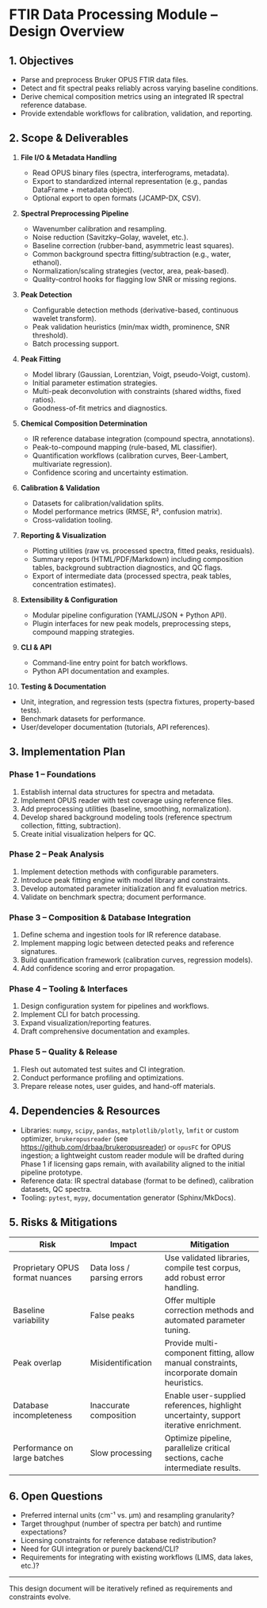 # FTIR Data Processing Module – Design Overview

## 1. Objectives

- Parse and preprocess Bruker OPUS FTIR data files.
- Detect and fit spectral peaks reliably across varying baseline conditions.
- Derive chemical composition metrics using an integrated IR spectral reference database.
- Provide extendable workflows for calibration, validation, and reporting.

## 2. Scope & Deliverables

1. **File I/O & Metadata Handling**
   - Read OPUS binary files (spectra, interferograms, metadata).
   - Export to standardized internal representation (e.g., pandas DataFrame + metadata object).
   - Optional export to open formats (JCAMP-DX, CSV).

2. **Spectral Preprocessing Pipeline**
   - Wavenumber calibration and resampling.
   - Noise reduction (Savitzky–Golay, wavelet, etc.).
   - Baseline correction (rubber-band, asymmetric least squares).
   - Common background spectra fitting/subtraction (e.g., water, ethanol).
   - Normalization/scaling strategies (vector, area, peak-based).
   - Quality-control hooks for flagging low SNR or missing regions.

3. **Peak Detection**
   - Configurable detection methods (derivative-based, continuous wavelet transform).
   - Peak validation heuristics (min/max width, prominence, SNR threshold).
   - Batch processing support.

4. **Peak Fitting**
   - Model library (Gaussian, Lorentzian, Voigt, pseudo-Voigt, custom).
   - Initial parameter estimation strategies.
   - Multi-peak deconvolution with constraints (shared widths, fixed ratios).
   - Goodness-of-fit metrics and diagnostics.

5. **Chemical Composition Determination**
   - IR reference database integration (compound spectra, annotations).
   - Peak-to-compound mapping (rule-based, ML classifier).
   - Quantification workflows (calibration curves, Beer-Lambert, multivariate regression).
   - Confidence scoring and uncertainty estimation.

6. **Calibration & Validation**
   - Datasets for calibration/validation splits.
   - Model performance metrics (RMSE, R², confusion matrix).
   - Cross-validation tooling.

7. **Reporting & Visualization**
   - Plotting utilities (raw vs. processed spectra, fitted peaks, residuals).
   - Summary reports (HTML/PDF/Markdown) including composition tables, background subtraction diagnostics, and QC flags.
   - Export of intermediate data (processed spectra, peak tables, concentration estimates).

8. **Extensibility & Configuration**
   - Modular pipeline configuration (YAML/JSON + Python API).
   - Plugin interfaces for new peak models, preprocessing steps, compound mapping strategies.

9. **CLI & API**
   - Command-line entry point for batch workflows.
   - Python API documentation and examples.

10. **Testing & Documentation**
   - Unit, integration, and regression tests (spectra fixtures, property-based tests).
   - Benchmark datasets for performance.
   - User/developer documentation (tutorials, API references).

## 3. Implementation Plan

### Phase 1 – Foundations
1. Establish internal data structures for spectra and metadata.
2. Implement OPUS reader with test coverage using reference files.
3. Add preprocessing utilities (baseline, smoothing, normalization).
4. Develop shared background modeling tools (reference spectrum collection, fitting, subtraction).
5. Create initial visualization helpers for QC.

### Phase 2 – Peak Analysis
1. Implement detection methods with configurable parameters.
2. Introduce peak fitting engine with model library and constraints.
3. Develop automated parameter initialization and fit evaluation metrics.
4. Validate on benchmark spectra; document performance.

### Phase 3 – Composition & Database Integration
1. Define schema and ingestion tools for IR reference database.
2. Implement mapping logic between detected peaks and reference signatures.
3. Build quantification framework (calibration curves, regression models).
4. Add confidence scoring and error propagation.

### Phase 4 – Tooling & Interfaces
1. Design configuration system for pipelines and workflows.
2. Implement CLI for batch processing.
3. Expand visualization/reporting features.
4. Draft comprehensive documentation and examples.

### Phase 5 – Quality & Release
1. Flesh out automated test suites and CI integration.
2. Conduct performance profiling and optimizations.
3. Prepare release notes, user guides, and hand-off materials.

## 4. Dependencies & Resources

- Libraries: `numpy`, `scipy`, `pandas`, `matplotlib/plotly`, `lmfit` or custom optimizer, `brukeropusreader` (see <https://github.com/drbaa/brukeropusreader>) or `opusFC` for OPUS ingestion; a lightweight custom reader module will be drafted during Phase 1 if licensing gaps remain, with availability aligned to the initial pipeline prototype.
- Reference data: IR spectral database (format to be defined), calibration datasets, QC spectra.
- Tooling: `pytest`, `mypy`, documentation generator (Sphinx/MkDocs).

## 5. Risks & Mitigations

| Risk | Impact | Mitigation |
|------|--------|------------|
| Proprietary OPUS format nuances | Data loss / parsing errors | Use validated libraries, compile test corpus, add robust error handling. |
| Baseline variability | False peaks | Offer multiple correction methods and automated parameter tuning. |
| Peak overlap | Misidentification | Provide multi-component fitting, allow manual constraints, incorporate domain heuristics. |
| Database incompleteness | Inaccurate composition | Enable user-supplied references, highlight uncertainty, support iterative enrichment. |
| Performance on large batches | Slow processing | Optimize pipeline, parallelize critical sections, cache intermediate results. |

## 6. Open Questions

- Preferred internal units (cm⁻¹ vs. µm) and resampling granularity?
- Target throughput (number of spectra per batch) and runtime expectations?
- Licensing constraints for reference database redistribution?
- Need for GUI integration or purely backend/CLI?
- Requirements for integrating with existing workflows (LIMS, data lakes, etc.)?

---

This design document will be iteratively refined as requirements and constraints evolve.
